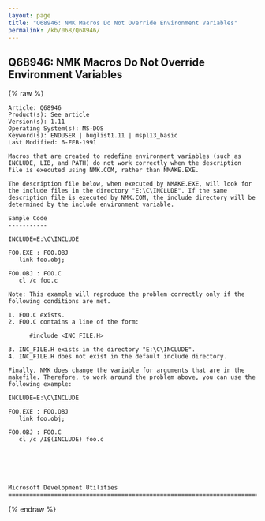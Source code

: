 ```yaml
---
layout: page
title: "Q68946: NMK Macros Do Not Override Environment Variables"
permalink: /kb/068/Q68946/
---
```


## Q68946: NMK Macros Do Not Override Environment Variables

{% raw %}

	Article: Q68946
	Product(s): See article
	Version(s): 1.11
	Operating System(s): MS-DOS
	Keyword(s): ENDUSER | buglist1.11 | mspl13_basic
	Last Modified: 6-FEB-1991
	
	Macros that are created to redefine environment variables (such as
	INCLUDE, LIB, and PATH) do not work correctly when the description
	file is executed using NMK.COM, rather than NMAKE.EXE.
	
	The description file below, when executed by NMAKE.EXE, will look for
	the include files in the directory "E:\C\INCLUDE". If the same
	description file is executed by NMK.COM, the include directory will be
	determined by the include environment variable.
	
	Sample Code
	-----------
	
	INCLUDE=E:\C\INCLUDE
	
	FOO.EXE : FOO.OBJ
	   link foo.obj;
	
	FOO.OBJ : FOO.C
	   cl /c foo.c
	
	Note: This example will reproduce the problem correctly only if the
	following conditions are met.
	
	1. FOO.C exists.
	2. FOO.C contains a line of the form:
	
	      #include <INC_FILE.H>
	
	3. INC_FILE.H exists in the directory "E:\C\INCLUDE".
	4. INC_FILE.H does not exist in the default include directory.
	
	Finally, NMK does change the variable for arguments that are in the
	makefile. Therefore, to work around the problem above, you can use the
	following example:
	
	INCLUDE=E:\C\INCLUDE
	
	FOO.EXE : FOO.OBJ
	   link foo.obj;
	
	FOO.OBJ : FOO.C
	   cl /c /I$(INCLUDE) foo.c
	
	
	
	
	
	
	Microsoft Development Utilities
	=============================================================================

{% endraw %}
